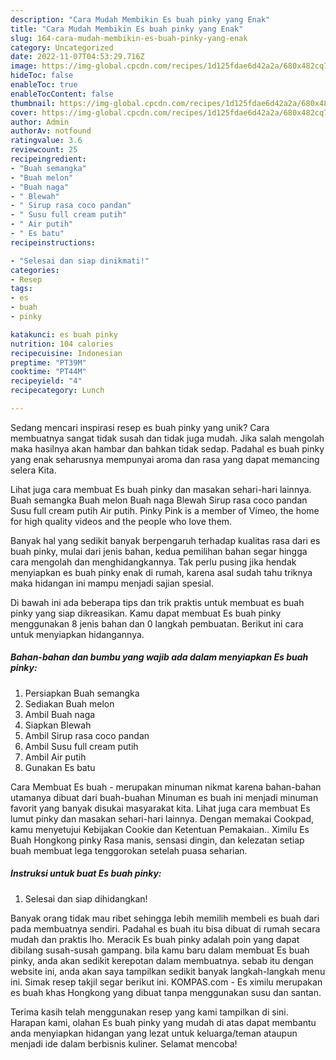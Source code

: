 ```yaml
---
description: "Cara Mudah Membikin Es buah pinky yang Enak"
title: "Cara Mudah Membikin Es buah pinky yang Enak"
slug: 164-cara-mudah-membikin-es-buah-pinky-yang-enak
category: Uncategorized
date: 2022-11-07T04:53:29.716Z
image: https://img-global.cpcdn.com/recipes/1d125fdae6d42a2a/680x482cq70/es-buah-pinky-foto-resep-utama.jpg
hideToc: false
enableToc: true
enableTocContent: false
thumbnail: https://img-global.cpcdn.com/recipes/1d125fdae6d42a2a/680x482cq70/es-buah-pinky-foto-resep-utama.jpg
cover: https://img-global.cpcdn.com/recipes/1d125fdae6d42a2a/680x482cq70/es-buah-pinky-foto-resep-utama.jpg
author: Admin
authorAv: notfound
ratingvalue: 3.6
reviewcount: 25
recipeingredient:
- "Buah semangka"
- "Buah melon"
- "Buah naga"
- " Blewah"
- " Sirup rasa coco pandan"
- " Susu full cream putih"
- " Air putih"
- " Es batu"
recipeinstructions:

- "Selesai dan siap dinikmati!"
categories:
- Resep
tags:
- es
- buah
- pinky

katakunci: es buah pinky 
nutrition: 104 calories
recipecuisine: Indonesian
preptime: "PT39M"
cooktime: "PT44M"
recipeyield: "4"
recipecategory: Lunch

---
```





Sedang mencari inspirasi resep es buah pinky yang unik? Cara membuatnya sangat tidak susah dan tidak juga mudah. Jika salah mengolah maka hasilnya akan hambar dan bahkan tidak sedap. Padahal es buah pinky yang enak seharusnya mempunyai aroma dan rasa yang dapat memancing selera Kita.





Lihat juga cara membuat Es buah pinky dan masakan sehari-hari lainnya. Buah semangka Buah melon Buah naga Blewah Sirup rasa coco pandan Susu full cream putih Air putih. Pinky Pink is a member of Vimeo, the home for high quality videos and the people who love them.

Banyak hal yang sedikit banyak berpengaruh terhadap kualitas rasa dari es buah pinky, mulai dari jenis bahan, kedua pemilihan bahan segar hingga cara mengolah dan menghidangkannya. Tak perlu pusing jika hendak menyiapkan es buah pinky enak di rumah, karena asal sudah tahu triknya maka hidangan ini mampu menjadi sajian spesial.






Di bawah ini ada beberapa tips dan trik praktis untuk membuat es buah pinky yang siap dikreasikan. Kamu dapat membuat Es buah pinky menggunakan 8 jenis bahan dan 0 langkah pembuatan. Berikut ini cara untuk menyiapkan hidangannya.

<!--inarticleads1-->

##### Bahan-bahan dan bumbu yang wajib ada dalam menyiapkan Es buah pinky:

1. Persiapkan Buah semangka
1. Sediakan Buah melon
1. Ambil Buah naga
1. Siapkan  Blewah
1. Ambil  Sirup rasa coco pandan
1. Ambil  Susu full cream putih
1. Ambil  Air putih
1. Gunakan  Es batu


Cara Membuat Es buah - merupakan minuman nikmat karena bahan-bahan utamanya dibuat dari buah-buahan Minuman es buah ini menjadi minuman favorit yang banyak disukai masyarakat kita. Lihat juga cara membuat Es lumut pinky dan masakan sehari-hari lainnya. Dengan memakai Cookpad, kamu menyetujui Kebijakan Cookie dan Ketentuan Pemakaian.. Ximilu Es Buah Hongkong pinky Rasa manis, sensasi dingin, dan kelezatan setiap buah membuat lega tenggorokan setelah puasa seharian. 

<!--inarticleads2-->

##### Instruksi untuk buat Es buah pinky:


1. Selesai dan siap dihidangkan!

Banyak orang tidak mau ribet sehingga lebih memilih membeli es buah dari pada membuatnya sendiri. Padahal es buah itu bisa dibuat di rumah secara mudah dan praktis lho. Meracik Es buah pinky adalah poin yang dapat dibilang susah-susah gampang. bila kamu baru dalam membuat Es buah pinky, anda akan sedikit kerepotan dalam membuatnya. sebab itu dengan website ini, anda akan saya tampilkan sedikit banyak langkah-langkah menu ini. Simak resep takjil segar berikut ini. KOMPAS.com - Es ximilu merupakan es buah khas Hongkong yang dibuat tanpa menggunakan susu dan santan. 

Terima kasih telah menggunakan resep yang kami tampilkan di sini. Harapan kami, olahan Es buah pinky yang mudah di atas dapat membantu anda menyiapkan hidangan yang lezat untuk keluarga/teman ataupun menjadi ide dalam berbisnis kuliner. Selamat mencoba!
